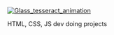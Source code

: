 
[![Glass_tesseract_animation](https://github.com/user-attachments/assets/1e472050-c4a9-4e47-b92e-ffc983b6ec5f) ](https://gifdb.com/images/high/sukuna-epic-domain-expansion-mahoraga-kdgdcaoqkvo1zpge.gif)

HTML, CSS, JS dev doing projects
